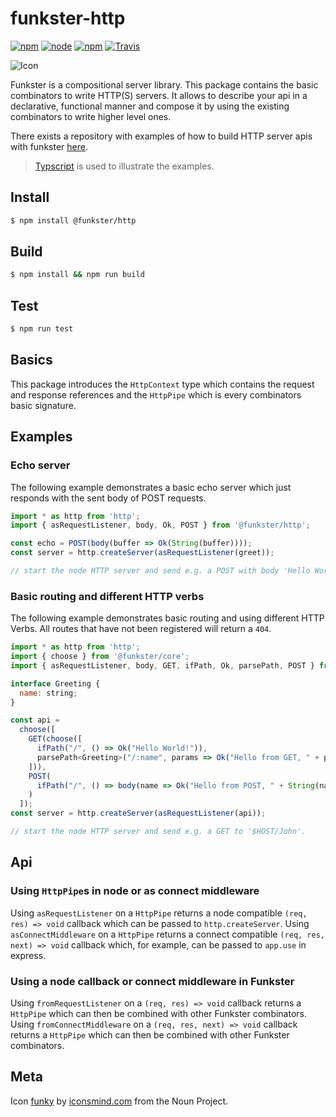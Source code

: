 # funkster-http

[![npm](https://img.shields.io/npm/v/@funkster/http.svg?style=flat-square)](https://www.npmjs.com/package/@funkster/http)
[![node](https://img.shields.io/node/v/@funkster/http.svg?style=flat-square)](http://nodejs.org/download/)
[![npm](https://img.shields.io/npm/dt/@funkster/http.svg?style=flat-square)](https://www.npmjs.com/package/@funkster/http)
[![Travis](https://img.shields.io/travis/Bomret/@funkster/http.svg?style=flat-square)](https://travis-ci.org/funkster-js/http)

![Icon](https://avatars0.githubusercontent.com/u/26775967)

Funkster is a compositional server library. This package contains the basic combinators to write HTTP(S) servers.
It allows to describe your api in a declarative, functional manner and compose it by using the existing combinators to write higher level ones.

There exists a repository with examples of how to build HTTP server apis with funkster [here](https://github.com/Bomret/funkster-http-examples).

> [Typscript](http://www.typescriptlang.org/) is used to illustrate the examples.

## Install
```bash
$ npm install @funkster/http
```

## Build
```bash
$ npm install && npm run build
```

## Test
```bash
$ npm run test
```

## Basics
This package introduces the `HttpContext` type which contains the request and response references and the `HttpPipe` which is every combinators basic signature.

## Examples
### Echo server
The following example demonstrates a basic echo server which just responds with the sent body of POST requests.

```javascript
import * as http from 'http';
import { asRequestListener, body, Ok, POST } from '@funkster/http';

const echo = POST(body(buffer => Ok(String(buffer)))); 
const server = http.createServer(asRequestListener(greet));

// start the node HTTP server and send e.g. a POST with body 'Hello World!'.
```

### Basic routing and different HTTP verbs
The following example demonstrates basic routing and using different HTTP Verbs. All routes that have not been registered will return a `404`.

```javascript
import * as http from 'http';
import { choose } from '@funkster/core';
import { asRequestListener, body, GET, ifPath, Ok, parsePath, POST } from '@funkster/http';

interface Greeting {
  name: string;
}

const api =
  choose([
    GET(choose([
      ifPath("/", () => Ok("Hello World!")),
      parsePath<Greeting>("/:name", params => Ok("Hello from GET, " + params.name))
    ])),
    POST(
      ifPath("/", () => body(name => Ok("Hello from POST, " + String(name))))
    )
  ]);
const server = http.createServer(asRequestListener(api));

// start the node HTTP server and send e.g. a GET to '$HOST/John'.
```

## Api
### Using `HttpPipe`s in node or as connect middleware
Using `asRequestListener` on a `HttpPipe` returns a node compatible `(req, res) => void` callback which can be passed to `http.createServer`.
Using `asConnectMiddleware` on a `HttpPipe` returns a connect compatible `(req, res, next) => void` callback which, for example, can be passed to `app.use` in express.

### Using a node callback or connect middleware in Funkster
Using `fromRequestListener` on a `(req, res) => void` callback returns a `HttpPipe` which can then be combined with other Funkster combinators.
Using `fromConnectMiddleware` on a `(req, res, next) => void` callback returns a `HttpPipe` which can then be combined with other Funkster combinators.

## Meta
Icon [funky](https://thenounproject.com/search/?q=funky&i=72105) by [iconsmind.com](https://thenounproject.com/imicons/) from the Noun Project.
